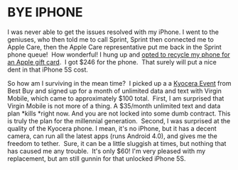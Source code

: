 <!--
slug: bye-iphone
date: Wed Sep 04 2013 21:37:00 GMT-0700 (Pacific Daylight Time)
tags: 
title: BYE IPHONE
id: 60335498536
link: http://blog.mhgbrown.is/post/60335498536/bye-iphone
raw: {"type":"text","blog_name":"mhgbrown-writing","blog":{"name":"mhgbrown-writing","title":"","description":"","url":"http://blog.mhgbrown.is/","uuid":"t:ePEJSJNMnTiNT1c2s-GWmw","updated":1455741575},"id":60335498536,"post_url":"http://blog.mhgbrown.is/post/60335498536/bye-iphone","slug":"bye-iphone","date":"2013-09-05 04:37:00 GMT","timestamp":1378355820,"state":"published","format":"html","reblog_key":"VwX8llML","tags":[],"short_url":"https://tmblr.co/ZYX4lquCHgKe","summary":"BYE IPHONE","should_open_in_legacy":false,"recommended_source":null,"recommended_color":null,"note_count":0,"title":"BYE IPHONE","body":"<p>I was never able to get the issues resolved with my iPhone. I went to the geniuses, who then told me to call Sprint, Sprint then connected me to Apple Care, then the Apple Care representative put me back in the Sprint phone queue!  How wonderful! I hung up and <a href=\"https://apple.com/recycling/gift-card\">opted to recycle my phone for an Apple gift card</a>.  I got $246 for the phone.  That surely will put a nice dent in that iPhone 5S cost.</p>\n<p>So how am I surviving in the mean time?  I picked up a a <a href=\"http://www.virginmobileusa.com/shop/cell-phones/kyocera-event-phone/features/\">Kyocera Event</a> from Best Buy and signed up for a month of unlimited data and text with Virgin Mobile, which came to approximately $100 total.  First, I am surprised that Virgin Mobile is not more of a thing. A $35/month unlimited text and data plan <em>kills </em>right now. And you are not locked into some dumb contract. This is truly the plan for the millennial generation.  Second, I was surprised at the quality of the Kyocera phone. I mean, it&rsquo;s no iPhone, but it has a decent camera, can run all the latest apps (runs Android 4.0), and gives me the freedom to tether.  Sure, it can be a little sluggish at times, but nothing that has caused me any trouble.  It&rsquo;s only $60! I&rsquo;m very pleased with my replacement, but am still gunnin for that unlocked iPhone 5S.</p>","reblog":{"comment":"<p>I was never able to get the issues resolved with my iPhone. I went to the geniuses, who then told me to call Sprint, Sprint then connected me to Apple Care, then the Apple Care representative put me back in the Sprint phone queue!  How wonderful! I hung up and <a href=\"https://apple.com/recycling/gift-card\">opted to recycle my phone for an Apple gift card</a>.  I got $246 for the phone.  That surely will put a nice dent in that iPhone 5S cost.</p>\n<p>So how am I surviving in the mean time?  I picked up a a <a href=\"http://www.virginmobileusa.com/shop/cell-phones/kyocera-event-phone/features/\">Kyocera Event</a> from Best Buy and signed up for a month of unlimited data and text with Virgin Mobile, which came to approximately $100 total.  First, I am surprised that Virgin Mobile is not more of a thing. A $35/month unlimited text and data plan <em>kills </em>right now. And you are not locked into some dumb contract. This is truly the plan for the millennial generation.  Second, I was surprised at the quality of the Kyocera phone. I mean, it’s no iPhone, but it has a decent camera, can run all the latest apps (runs Android 4.0), and gives me the freedom to tether.  Sure, it can be a little sluggish at times, but nothing that has caused me any trouble.  It’s only $60! I’m very pleased with my replacement, but am still gunnin for that unlocked iPhone 5S.</p>","tree_html":""},"trail":[{"blog":{"name":"mhgbrown-writing","active":true,"theme":{"header_full_width":2448,"header_full_height":3264,"header_focus_width":2048,"header_focus_height":1152,"avatar_shape":"circle","background_color":"#FAFAFA","body_font":"Helvetica Neue","header_bounds":"997,2351,2266,96","header_image":"https://static.tumblr.com/4b23ec7fb988076e81306480748de0b1/aqgwfuh/OUkncja1l/tumblr_static_5q6zyxvvxkco0k440g4kokosg.jpg","header_image_focused":"https://static.tumblr.com/4b23ec7fb988076e81306480748de0b1/aqgwfuh/SPuncja1u/tumblr_static_tumblr_static_5q6zyxvvxkco0k440g4kokosg_focused_v3.jpg","header_image_scaled":"https://static.tumblr.com/4b23ec7fb988076e81306480748de0b1/aqgwfuh/OUkncja1l/tumblr_static_5q6zyxvvxkco0k440g4kokosg_2048_v2.jpg","header_stretch":true,"link_color":"#529ECC","show_avatar":true,"show_description":true,"show_header_image":true,"show_title":true,"title_color":"#444444","title_font":"Gibson","title_font_weight":"bold"},"share_likes":false,"share_following":false,"can_be_followed":true},"post":{"id":"60335498536"},"content_raw":"<p>I was never able to get the issues resolved with my iPhone. I went to the geniuses, who then told me to call Sprint, Sprint then connected me to Apple Care, then the Apple Care representative put me back in the Sprint phone queue!  How wonderful! I hung up and <a href=\"https://apple.com/recycling/gift-card\">opted to recycle my phone for an Apple gift card</a>.  I got $246 for the phone.  That surely will put a nice dent in that iPhone 5S cost.</p>\n<p>So how am I surviving in the mean time?  I picked up a a <a href=\"http://www.virginmobileusa.com/shop/cell-phones/kyocera-event-phone/features/\">Kyocera Event</a> from Best Buy and signed up for a month of unlimited data and text with Virgin Mobile, which came to approximately $100 total.  First, I am surprised that Virgin Mobile is not more of a thing. A $35/month unlimited text and data plan <em>kills </em>right now. And you are not locked into some dumb contract. This is truly the plan for the millennial generation.  Second, I was surprised at the quality of the Kyocera phone. I mean, it’s no iPhone, but it has a decent camera, can run all the latest apps (runs Android 4.0), and gives me the freedom to tether.  Sure, it can be a little sluggish at times, but nothing that has caused me any trouble.  It’s only $60! I’m very pleased with my replacement, but am still gunnin for that unlocked iPhone 5S.</p>","content":"<p>I was never able to get the issues resolved with my iPhone. I went to the geniuses, who then told me to call Sprint, Sprint then connected me to Apple Care, then the Apple Care representative put me back in the Sprint phone queue! &nbsp;How wonderful! I hung up and <a href=\"https://apple.com/recycling/gift-card\">opted to recycle my phone for an Apple gift card</a>. &nbsp;I got $246 for the phone. &nbsp;That surely will put a nice dent in that iPhone 5S cost.</p>\n<p>So how am I surviving in the mean time? &nbsp;I picked up a a <a href=\"http://www.virginmobileusa.com/shop/cell-phones/kyocera-event-phone/features/\">Kyocera Event</a> from Best Buy and signed up for a month of unlimited data and text with Virgin Mobile, which came to approximately $100 total. &nbsp;First, I am surprised that Virgin Mobile is not more of a thing. A $35/month unlimited text and data plan&nbsp;<em>kills&nbsp;</em>right now. And you are not locked into some dumb contract. This is truly the plan for the millennial generation. &nbsp;Second, I was surprised at the quality of the Kyocera phone. I mean, it&rsquo;s no iPhone, but it has a decent camera, can run all the latest apps (runs Android 4.0), and gives me the freedom to tether. &nbsp;Sure, it can be a little sluggish at times, but nothing that has caused me any trouble. &nbsp;It&rsquo;s only $60! I&rsquo;m very pleased with my replacement, but am still gunnin for that unlocked iPhone 5S.</p>","is_current_item":true,"is_root_item":true}],"can_like":false,"can_reblog":false,"can_send_in_message":true,"can_reply":false,"display_avatar":true}
publish: 2013-09-04
-->


BYE IPHONE
==========

I was never able to get the issues resolved with my iPhone. I went to
the geniuses, who then told me to call Sprint, Sprint then connected me
to Apple Care, then the Apple Care representative put me back in the
Sprint phone queue!  How wonderful! I hung up and [opted to recycle my
phone for an Apple gift card](https://apple.com/recycling/gift-card).  I
got \$246 for the phone.  That surely will put a nice dent in that
iPhone 5S cost.

So how am I surviving in the mean time?  I picked up a a [Kyocera
Event](http://www.virginmobileusa.com/shop/cell-phones/kyocera-event-phone/features/)
from Best Buy and signed up for a month of unlimited data and text with
Virgin Mobile, which came to approximately \$100 total.  First, I am
surprised that Virgin Mobile is not more of a thing. A \$35/month
unlimited text and data plan *kills *right now. And you are not locked
into some dumb contract. This is truly the plan for the millennial
generation.  Second, I was surprised at the quality of the Kyocera
phone. I mean, it's no iPhone, but it has a decent camera, can run all
the latest apps (runs Android 4.0), and gives me the freedom to tether.
 Sure, it can be a little sluggish at times, but nothing that has caused
me any trouble.  It's only \$60! I'm very pleased with my replacement,
but am still gunnin for that unlocked iPhone 5S.

